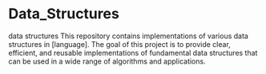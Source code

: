 # Data_Structures
data structures
This repository contains implementations of various data structures in [language]. 
The goal of this project is to provide clear, efficient, and reusable implementations
of fundamental data structures that can be used in a wide range of algorithms and applications.
